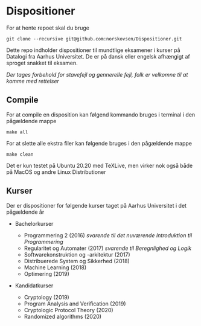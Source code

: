 # Dispositioner
For at hente repoet skal du bruge

```
git clone --recursive git@github.com:norskovsen/Dispositioner.git

```

Dette repo indholder dispositioner til mundtlige eksamener i kurser på Datalogi fra Aarhus Universitet. De er på dansk eller engelsk afhængigt af sproget snakket til eksamen. 



*Der tages forbehold for stavefejl og gennerelle fejl, folk er velkomne til at komme med rettelser*



## Compile

For at compile en disposition kan følgend kommando bruges i terminal i den pågældende mappe

```
make all
```



For at slette alle ekstra filer kan følgende bruges i den pågældende mappe

```
make clean
```



Det er kun testet på Ubuntu 20.20 med TeXLive, men virker nok også både på MacOS og andre Linux Distributioner



## Kurser

Der er dispositioner for følgende kurser taget på Aarhus Universitet i det pågældende år

- Bachelorkurser

  - Programmering 2 (2016) *svarende til det nuværende Introduktion til Programmering*
  - Regularitet og Automater (2017) *svarende til Beregnlighed og Logik*
  - Softwarekonstruktion og -arkitektur (2017)
  - Distribuerede System og Sikkerhed (2018)
  - Machine Learning (2018)
  - Optimering (2019)

  

- Kandidatkurser

  - Cryptology (2019)
  - Program Analysis and Verification (2019)
  - Cryptologic Protocol Theory (2020)
  - Randomized algorithms (2020)